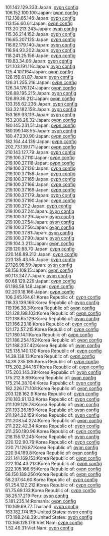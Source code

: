 101.142.129.233:Japan: [ovpn config](vpn/101_142_129_233.ovpn)  
106.152.100.100:Japan: [ovpn config](vpn/106_152_100_100.ovpn)  
112.138.65.146:Japan: [ovpn config](vpn/112_138_65_146.ovpn)  
113.156.60.61:Japan: [ovpn config](vpn/113_156_60_61.ovpn)  
113.20.213.243:Japan: [ovpn config](vpn/113_20_213_243.ovpn)  
115.36.214.152:Japan: [ovpn config](vpn/115_36_214_152.ovpn)  
116.65.207.125:Japan: [ovpn config](vpn/116_65_207_125.ovpn)  
116.82.179.140:Japan: [ovpn config](vpn/116_82_179_140.ovpn)  
116.94.93.202:Japan: [ovpn config](vpn/116_94_93_202.ovpn)  
118.241.25.156:Japan: [ovpn config](vpn/118_241_25_156.ovpn)  
119.83.34.66:Japan: [ovpn config](vpn/119_83_34_66.ovpn)  
121.103.191.116:Japan: [ovpn config](vpn/121_103_191_116.ovpn)  
125.4.107.164:Japan: [ovpn config](vpn/125_4_107_164.ovpn)  
126.159.61.87:Japan: [ovpn config](vpn/126_159_61_87.ovpn)  
126.31.255.216:Japan: [ovpn config](vpn/126_31_255_216.ovpn)  
126.34.176.124:Japan: [ovpn config](vpn/126_34_176_124.ovpn)  
126.88.195.215:Japan: [ovpn config](vpn/126_88_195_215.ovpn)  
126.89.36.212:Japan: [ovpn config](vpn/126_89_36_212.ovpn)  
133.155.62.236:Japan: [ovpn config](vpn/133_155_62_236.ovpn)  
133.32.182.158:Japan: [ovpn config](vpn/133_32_182_158.ovpn)  
153.169.93.119:Japan: [ovpn config](vpn/153_169_93_119.ovpn)  
153.208.26.32:Japan: [ovpn config](vpn/153_208_26_32.ovpn)  
180.145.231.51:Japan: [ovpn config](vpn/180_145_231_51.ovpn)  
180.199.148.55:Japan: [ovpn config](vpn/180_199_148_55.ovpn)  
180.47.230.90:Japan: [ovpn config](vpn/180_47_230_90.ovpn)  
182.164.44.139:Japan: [ovpn config](vpn/182_164_44_139.ovpn)  
202.73.139.171:Japan: [ovpn config](vpn/202_73_139_171.ovpn)  
210.143.127.79:Japan: [ovpn config](vpn/210_143_127_79.ovpn)  
219.100.37.110:Japan: [ovpn config](vpn/219_100_37_110.ovpn)  
219.100.37.118:Japan: [ovpn config](vpn/219_100_37_118.ovpn)  
219.100.37.126:Japan: [ovpn config](vpn/219_100_37_126.ovpn)  
219.100.37.158:Japan: [ovpn config](vpn/219_100_37_158.ovpn)  
219.100.37.165:Japan: [ovpn config](vpn/219_100_37_165.ovpn)  
219.100.37.166:Japan: [ovpn config](vpn/219_100_37_166.ovpn)  
219.100.37.169:Japan: [ovpn config](vpn/219_100_37_169.ovpn)  
219.100.37.179:Japan: [ovpn config](vpn/219_100_37_179.ovpn)  
219.100.37.190:Japan: [ovpn config](vpn/219_100_37_190.ovpn)  
219.100.37.2:Japan: [ovpn config](vpn/219_100_37_2.ovpn)  
219.100.37.24:Japan: [ovpn config](vpn/219_100_37_24.ovpn)  
219.100.37.29:Japan: [ovpn config](vpn/219_100_37_29.ovpn)  
219.100.37.54:Japan: [ovpn config](vpn/219_100_37_54.ovpn)  
219.100.37.56:Japan: [ovpn config](vpn/219_100_37_56.ovpn)  
219.100.37.81:Japan: [ovpn config](vpn/219_100_37_81.ovpn)  
219.100.37.90:Japan: [ovpn config](vpn/219_100_37_90.ovpn)  
219.104.3.213:Japan: [ovpn config](vpn/219_104_3_213.ovpn)  
219.120.88.70:Japan: [ovpn config](vpn/219_120_88_70.ovpn)  
220.148.89.212:Japan: [ovpn config](vpn/220_148_89_212.ovpn)  
223.135.43.55:Japan: [ovpn config](vpn/223_135_43_55.ovpn)  
27.126.98.59:Japan: [ovpn config](vpn/27_126_98_59.ovpn)  
58.156.109.15:Japan: [ovpn config](vpn/58_156_109_15.ovpn)  
60.113.247.7:Japan: [ovpn config](vpn/60_113_247_7.ovpn)  
60.68.129.229:Japan: [ovpn config](vpn/60_68_129_229.ovpn)  
61.198.58.148:Japan: [ovpn config](vpn/61_198_58_148.ovpn)  
92.203.18.166:Japan: [ovpn config](vpn/92_203_18_166.ovpn)  
106.245.164.61:Korea Republic of: [ovpn config](vpn/106_245_164_61.ovpn)  
118.33.139.166:Korea Republic of: [ovpn config](vpn/118_33_139_166.ovpn)  
119.196.38.3:Korea Republic of: [ovpn config](vpn/119_196_38_3.ovpn)  
121.128.198.103:Korea Republic of: [ovpn config](vpn/121_128_198_103.ovpn)  
121.138.65.129:Korea Republic of: [ovpn config](vpn/121_138_65_129.ovpn)  
121.166.23.18:Korea Republic of: [ovpn config](vpn/121_166_23_18.ovpn)  
121.172.57.215:Korea Republic of: [ovpn config](vpn/121_172_57_215.ovpn)  
121.180.14.1:Korea Republic of: [ovpn config](vpn/121_180_14_1.ovpn)  
121.186.254.162:Korea Republic of: [ovpn config](vpn/121_186_254_162.ovpn)  
121.188.237.42:Korea Republic of: [ovpn config](vpn/121_188_237_42.ovpn)  
125.135.140.130:Korea Republic of: [ovpn config](vpn/125_135_140_130.ovpn)  
14.39.138.13:Korea Republic of: [ovpn config](vpn/14_39_138_13.ovpn)  
14.39.235.189:Korea Republic of: [ovpn config](vpn/14_39_235_189.ovpn)  
175.202.244.167:Korea Republic of: [ovpn config](vpn/175_202_244_167.ovpn)  
175.203.143.39:Korea Republic of: [ovpn config](vpn/175_203_143_39.ovpn)  
175.212.8.89:Korea Republic of: [ovpn config](vpn/175_212_8_89.ovpn)  
175.214.38.104:Korea Republic of: [ovpn config](vpn/175_214_38_104.ovpn)  
182.226.171.108:Korea Republic of: [ovpn config](vpn/182_226_171_108.ovpn)  
203.128.162.9:Korea Republic of: [ovpn config](vpn/203_128_162_9.ovpn)  
210.183.91.133:Korea Republic of: [ovpn config](vpn/210_183_91_133.ovpn)  
211.109.128.78:Korea Republic of: [ovpn config](vpn/211_109_128_78.ovpn)  
211.193.36.159:Korea Republic of: [ovpn config](vpn/211_193_36_159.ovpn)  
211.194.32.159:Korea Republic of: [ovpn config](vpn/211_194_32_159.ovpn)  
211.208.54.224:Korea Republic of: [ovpn config](vpn/211_208_54_224.ovpn)  
211.222.42.34:Korea Republic of: [ovpn config](vpn/211_222_42_34.ovpn)  
211.250.180.96:Korea Republic of: [ovpn config](vpn/211_250_180_96.ovpn)  
218.155.17.245:Korea Republic of: [ovpn config](vpn/218_155_17_245.ovpn)  
220.122.90.79:Korea Republic of: [ovpn config](vpn/220_122_90_79.ovpn)  
220.71.126.87:Korea Republic of: [ovpn config](vpn/220_71_126_87.ovpn)  
220.94.189.8:Korea Republic of: [ovpn config](vpn/220_94_189_8.ovpn)  
221.141.169.153:Korea Republic of: [ovpn config](vpn/221_141_169_153.ovpn)  
222.104.43.213:Korea Republic of: [ovpn config](vpn/222_104_43_213.ovpn)  
222.105.166.65:Korea Republic of: [ovpn config](vpn/222_105_166_65.ovpn)  
58.150.189.250:Korea Republic of: [ovpn config](vpn/58_150_189_250.ovpn)  
58.237.64.60:Korea Republic of: [ovpn config](vpn/58_237_64_60.ovpn)  
61.254.122.212:Korea Republic of: [ovpn config](vpn/61_254_122_212.ovpn)  
61.75.69.133:Korea Republic of: [ovpn config](vpn/61_75_69_133.ovpn)  
38.25.17.219:Peru: [ovpn config](vpn/38_25_17_219.ovpn)  
5.181.235.14:Romania: [ovpn config](vpn/5_181_235_14.ovpn)  
110.169.69.77:Thailand: [ovpn config](vpn/110_169_69_77.ovpn)  
163.182.174.159:United States: [ovpn config](vpn/163_182_174_159.ovpn)  
173.198.248.39:United States: [ovpn config](vpn/173_198_248_39.ovpn)  
113.166.128.178:Viet Nam: [ovpn config](vpn/113_166_128_178.ovpn)  
1.52.49.31:Viet Nam: [ovpn config](vpn/1_52_49_31.ovpn)  
